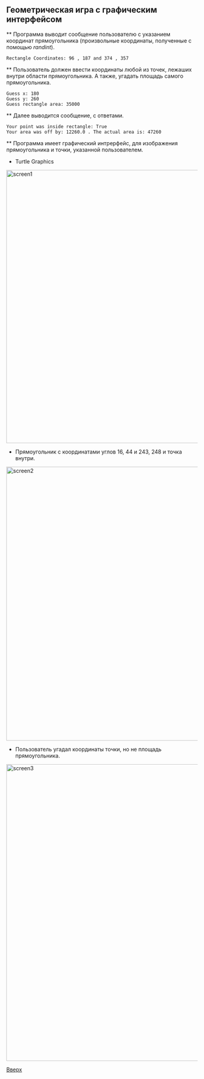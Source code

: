 <a id="anchor"></a>
## Геометрическая игра с графическим интерфейсом

** Программа выводит сообщение пользователю с указанием координат прямоугольника (произвольные координаты, полученные с помощью _randint_).
```
Rectangle Coordinates: 96 , 187 and 374 , 357
```

** Пользователь должен ввести координаты любой из точек, лежаших внутри области прямоугольника. А также, угадать площадь самого прямоугольника.
```
Guess x: 180
Guess y: 260
Guess rectangle area: 35000
```

** Далее выводится сообщение, с ответами.
```
Your point was inside rectangle: True
Your area was off by: 12260.0 . The actual area is: 47260
```

** Программа имеет графический интрерфейс, для изображения прямоугольника и точки, указанной пользователем.

* Turtle Graphics
<img width="719" alt="screen1" src="https://user-images.githubusercontent.com/97599612/187381049-92369f67-bc18-4e0f-ac26-ffa56b4af147.png">

* Прямоугольник с координатами углов 16, 44 и 243, 248 и точка внутри.
<img width="721" alt="screen2" src="https://user-images.githubusercontent.com/97599612/187381052-506a6ee4-2998-44d8-95c1-b88ec03c8251.png">

* Пользователь угадал координаты точки, но не площадь прямоугольника.
<img width="781" alt="screen3" src="https://user-images.githubusercontent.com/97599612/187381030-a7e1fc5b-98d9-4065-ad9b-17644b8ca647.png">



[Вверх](#anchor)
